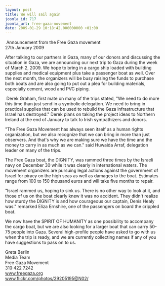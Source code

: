 ```yaml
---
layout: post
title: We will sail again
joomla_id: 717
joomla_url: free-gaza-movement
date: 2009-01-29 10:18:42.000000000 +01:00
---
```

<p> Announcement from the Free Gaza movement<br />27th January 2009</p>
<p>After talking to our partners in Gaza, many of our donors and discussing the situation in Gaza, we are announcing our next trip to Gaza during the week of March 2, 2009. We hope to bring in a cargo ship loaded with building supplies and medical equipment plus take a passenger boat as well. Over the next month, the organizers will be busy raising the funds to purchase both boats and are also going to put out a plea for building materials, especially cement, wood and PVC piping.</p>

 Derek Graham, first mate on many of the trips stated, "We need to do more this time than just send in a symbolic delegation. We need to bring in practical supplies that can be used to rebuild the Gaza infrastructure that Israel has destroyed." Derek plans on taking the project ideas to Northern Ireland at the end of January to talk to Irish sympathizers and donors.
<p>"The Free Gaza Movement has always seen itself as a human rights organization, but we also recognize that we can bring in more than just observers. And that's why we are making sure we have the time and the money to carry in as much as we can." said Huwaida Arraf, delegation leader on many of the trips.</p>
<p>The Free Gaza boat, the DIGNITY, was rammed three times by the Israeli navy on December 30 while it was clearly in international waters. The movement organizers are pursuing legal actions against the government of Israel for piracy on the high seas as well as damages to the boat. Estimates range from 100 to 150 thousand euros and will take five months to repair.</p>
<p>"Israel rammed us, hoping to sink us. There is no other way to look at it, and those of us on the boat clearly knew it was no accident. They didn't realize how sturdy the DIGNITY is and how courageous our captain, Denis Healy was." remarked Eliza Ernshire, one of the passengers on board the crippled boat.</p>
<p>We now have the SPIRIT OF HUMANITY as one possibility to accompany the cargo boat, but we are also looking for a larger boat that can carry 50-75 people into Gaza. Several high-profile people have asked to go with us when the trip is ready, and we are currently collecting names if any of you have suggestions to pass on to us.</p>
<p>Greta Berlin<br />Media Team<br />Free Gaza Movement<br />310 422 7242<br /><a href="http://www.freegaza.org">www.freegaza.org</a> <br /><a href="http://www.flickr.com/photos/29205195@N02/">www.flickr.com/photos/29205195@N02/</a></p>
